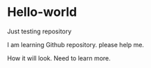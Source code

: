 # Hello-world
Just testing repository

I am learning Github repository. 
please help me.


How it will look.
Need to learn more.
